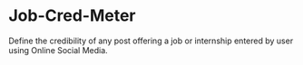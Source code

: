 # Job-Cred-Meter
Define the credibility of any post offering a job or internship entered by user using Online Social Media.
